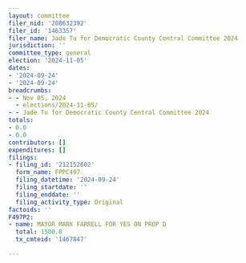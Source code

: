 ```yaml
---
layout: committee
filer_nid: '208632392'
filer_id: '1463357'
filer_name: Jade Tu for Democratic County Central Committee 2024
jurisdiction: ''
committee_type: general
election: '2024-11-05'
dates:
- '2024-09-24'
- '2024-09-24'
breadcrumbs:
- - Nov 05, 2024
  - elections/2024-11-05/
- - Jade Tu for Democratic County Central Committee 2024
totals:
- 0.0
- 0.0
contributors: []
expenditures: []
filings:
- filing_id: '212152602'
  form_name: FPPC497
  filing_datetime: '2024-09-24'
  filing_startdate: ''
  filing_enddate: ''
  filing_activity_type: Original
factoids: ''
F497P2:
- name: MAYOR MARK FARRELL FOR YES ON PROP D
  total: 1500.0
  tx_cmteid: '1467847'

---
```


